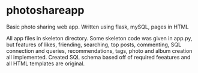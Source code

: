 # photoshareapp
Basic photo sharing web app. Written using flask, mySQL, pages in HTML

All app files in skeleton directory.
Some skeleton code was given in app.py, but features of likes, friending, searching, top posts, commenting, SQL connection and queries, recommendations, tags, photo and album creation all implemented.
Created SQL schema based off of required feeatures and all HTML templates are original.
